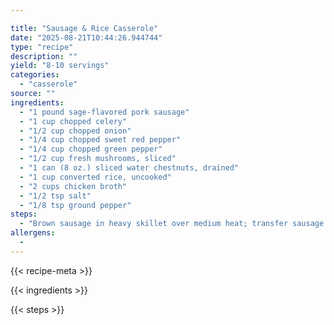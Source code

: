 ```yaml
---

title: "Sausage & Rice Casserole"
date: "2025-08-21T10:44:26.944744"
type: "recipe"
description: ""
yield: "8-10 servings"
categories:
  - "casserole"
source: ""
ingredients:
  - "1 pound sage-flavored pork sausage"
  - "1 cup chopped celery"
  - "1/2 cup chopped onion"
  - "1/4 cup chopped sweet red pepper"
  - "1/4 cup chopped green pepper"
  - "1/2 cup fresh mushrooms, sliced"
  - "1 can (8 oz.) sliced water chestnuts, drained"
  - "1 cup converted rice, uncooked"
  - "2 cups chicken broth"
  - "1/2 tsp salt"
  - "1/8 tsp ground pepper"
steps:
  - "Brown sausage in heavy skillet over medium heat; transfer sausage to a 9x13 pan. In the sausage drippings, saute celery, onion, peppers and mushrooms until lightly browned; transfer to the casserole. To casserole, add water chestnuts, rice, broth, and seasonings; mix well. Cover tightly and bake at 350 for 1 to 1 1/2 hours until rice is fluffy and tender."
allergens:
  - 
---
```


{{< recipe-meta >}}

{{< ingredients >}}

{{< steps >}}
